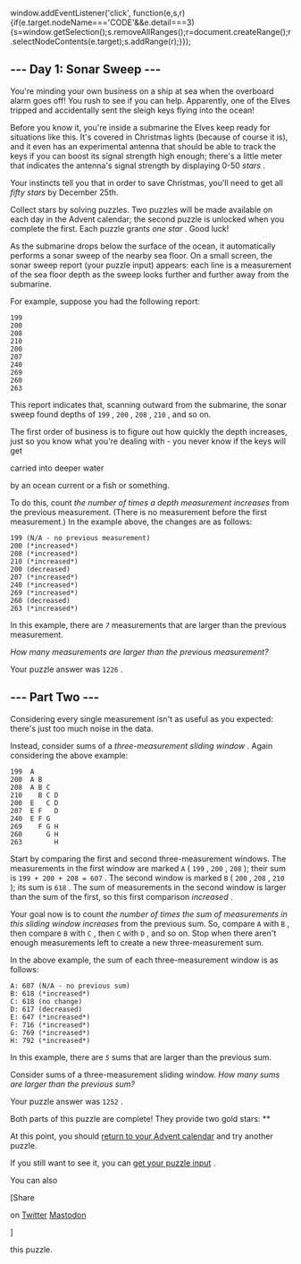

 window.addEventListener('click', function(e,s,r){if(e.target.nodeName==='CODE'&&e.detail===3){s=window.getSelection();s.removeAllRanges();r=document.createRange();r.selectNodeContents(e.target);s.addRange(r);}});
 


 --- Day 1: Sonar Sweep ---
----------------------------



 You're minding your own business on a ship at sea when the overboard alarm goes off! You rush to see if you can help. Apparently, one of the Elves tripped and accidentally sent the sleigh keys flying into the ocean!
 



 Before you know it, you're inside a submarine the Elves keep ready for situations like this. It's covered in Christmas lights (because of course it is), and it even has an experimental antenna that should be able to track the keys if you can boost its signal strength high enough; there's a little meter that indicates the antenna's signal strength by displaying 0-50
 *stars* 
 .
 



 Your instincts tell you that in order to save Christmas, you'll need to get all
 *fifty stars* 
 by December 25th.
 



 Collect stars by solving puzzles. Two puzzles will be made available on each day in the Advent calendar; the second puzzle is unlocked when you complete the first. Each puzzle grants
 *one star* 
 . Good luck!
 



 As the submarine drops below the surface of the ocean, it automatically performs a sonar sweep of the nearby sea floor. On a small screen, the sonar sweep report (your puzzle input) appears: each line is a measurement of the sea floor depth as the sweep looks further and further away from the submarine.
 



 For example, suppose you had the following report:
 



```
199
200
208
210
200
207
240
269
260
263

```


 This report indicates that, scanning outward from the submarine, the sonar sweep found depths of
 `199` 
 ,
 `200` 
 ,
 `208` 
 ,
 `210` 
 , and so on.
 



 The first order of business is to figure out how quickly the depth increases, just so you know what you're dealing with - you never know if the keys will get
 
 carried into deeper water
 
 by an ocean current or a fish or something.
 



 To do this, count
 *the number of times a depth measurement increases* 
 from the previous measurement. (There is no measurement before the first measurement.) In the example above, the changes are as follows:
 



```
199 (N/A - no previous measurement)
200 (*increased*)
208 (*increased*)
210 (*increased*)
200 (decreased)
207 (*increased*)
240 (*increased*)
269 (*increased*)
260 (decreased)
263 (*increased*)

```


 In this example, there are
 *`7`*
 measurements that are larger than the previous measurement.
 



*How many measurements are larger than the previous measurement?* 





 Your puzzle answer was
 `1226` 
 .
 




 --- Part Two ---
------------------



 Considering every single measurement isn't as useful as you expected: there's just too much noise in the data.
 



 Instead, consider sums of a
 *three-measurement sliding window* 
 . Again considering the above example:
 



```
199  A      
200  A B    
208  A B C  
210    B C D
200  E   C D
207  E F   D
240  E F G  
269    F G H
260      G H
263        H

```


 Start by comparing the first and second three-measurement windows. The measurements in the first window are marked
 `A` 
 (
 `199` 
 ,
 `200` 
 ,
 `208` 
 ); their sum is
 `199 + 200 + 208 = 607` 
 . The second window is marked
 `B` 
 (
 `200` 
 ,
 `208` 
 ,
 `210` 
 ); its sum is
 `618` 
 . The sum of measurements in the second window is larger than the sum of the first, so this first comparison
 *increased* 
 .
 



 Your goal now is to count
 *the number of times the sum of measurements in this sliding window increases* 
 from the previous sum. So, compare
 `A` 
 with
 `B` 
 , then compare
 `B` 
 with
 `C` 
 , then
 `C` 
 with
 `D` 
 , and so on. Stop when there aren't enough measurements left to create a new three-measurement sum.
 



 In the above example, the sum of each three-measurement window is as follows:
 



```
A: 607 (N/A - no previous sum)
B: 618 (*increased*)
C: 618 (no change)
D: 617 (decreased)
E: 647 (*increased*)
F: 716 (*increased*)
G: 769 (*increased*)
H: 792 (*increased*)

```


 In this example, there are
 *`5`*
 sums that are larger than the previous sum.
 



 Consider sums of a three-measurement sliding window.
 *How many sums are larger than the previous sum?* 





 Your puzzle answer was
 `1252` 
 .
 



 Both parts of this puzzle are complete! They provide two gold stars: **
 



 At this point, you should
 [return to your Advent calendar](/2021) 
 and try another puzzle.
 



 If you still want to see it, you can
 [get your puzzle input](1/input) 
 .
 



 You can also
 
 [Share
 
 on
 [Twitter](https://twitter.com/intent/tweet?text=I%27ve+completed+%22Sonar+Sweep%22+%2D+Day+1+%2D+Advent+of+Code+2021&url=https%3A%2F%2Fadventofcode%2Ecom%2F2021%2Fday%2F1&related=ericwastl&hashtags=AdventOfCode) 
[Mastodon](javascript:void(0);) 

 ]
 
 this puzzle.
 



